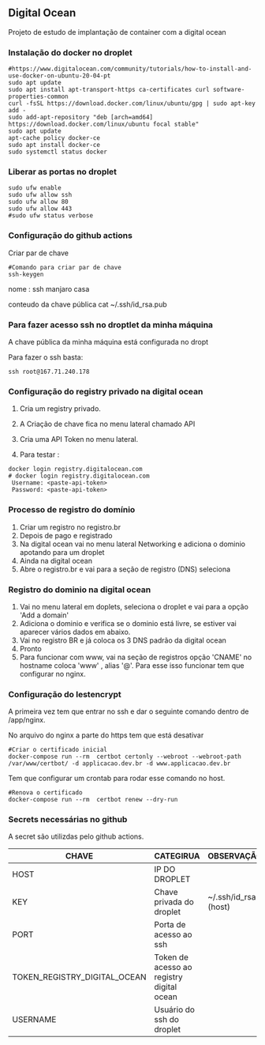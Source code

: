 ## Digital Ocean

Projeto de estudo de implantação de container com a digital ocean


### Instalação do docker no droplet

```
#https://www.digitalocean.com/community/tutorials/how-to-install-and-use-docker-on-ubuntu-20-04-pt
sudo apt update
sudo apt install apt-transport-https ca-certificates curl software-properties-common
curl -fsSL https://download.docker.com/linux/ubuntu/gpg | sudo apt-key add -
sudo add-apt-repository "deb [arch=amd64] https://download.docker.com/linux/ubuntu focal stable"
sudo apt update
apt-cache policy docker-ce
sudo apt install docker-ce
sudo systemctl status docker
```


### Liberar as portas no droplet

```
sudo ufw enable
sudo ufw allow ssh
sudo ufw allow 80
sudo ufw allow 443
#sudo ufw status verbose
```


### Configuração do github actions

Criar par de chave 
```
#Comando para criar par de chave
ssh-keygen
```


nome : ssh manjaro casa

conteudo da chave pública cat ~/.ssh/id_rsa.pub
    


### Para fazer acesso ssh no droptlet da minha máquina

A chave pública da minha máquina está configurada no dropt

Para fazer o ssh basta:

```
ssh root@167.71.240.178
```

### Configuração do registry privado na digital ocean

1. Cria um registry privado.
2. A Criação de chave fica no menu  lateral chamado API
3. Cria uma API Token no menu lateral.

4. Para testar :

```
docker login registry.digitalocean.com
# docker login registry.digitalocean.com
 Username: <paste-api-token>
 Password: <paste-api-token>
```


### Processo de registro do domínio

1. Criar um registro no registro.br
2. Depois de pago e registrado 
3. Na digital ocean vai no menu lateral Networking e adiciona o dominio apotando para um droplet
4. Ainda na digital ocean 
5. Abre o registro.br e vai para a seção de registro (DNS) seleciona 



### Registro do dominio na digital ocean

1. Vai no menu lateral em doplets, seleciona o droplet e vai para a opção 'Add a domain'
2. Adiciona o dominio e verifica se o dominio está livre, se estiver vai aparecer vários dados em abaixo.
3. Vai no registro BR e já coloca os 3 DNS padrão da digital ocean
4. Pronto
5. Para funcionar com www, vai na seção de registros opção 'CNAME' no hostname coloca 'www' , alias '@'. Para esse isso funcionar tem que configurar no nginx.


### Configuração do lestencrypt

A primeira vez tem que entrar no ssh e dar o seguinte comando dentro de /app/nginx.

No arquivo do nginx a parte do https tem que está desativar

```
#Criar o certificado inicial
docker-compose run --rm  certbot certonly --webroot --webroot-path /var/www/certbot/ -d applicacao.dev.br -d www.applicacao.dev.br
```


Tem que configurar um crontab para rodar esse comando no host. 

```
#Renova o certificado
docker-compose run --rm  certbot renew --dry-run
```


### Secrets necessárias no github 

A secret são utilizdas pelo github actions.

| CHAVE | CATEGIRUA     | OBSERVAÇÃO           |
|------|---------------|----------------------|
| HOST | IP DO DROPLET |                      |
| KEY  | Chave privada do droplet | ~/.ssh/id_rsa (host) |
| PORT     | Porta de acesso ao ssh | |
| TOKEN_REGISTRY_DIGITAL_OCEAN     |Token de acesso ao registry digital ocean | |
| USERNAME     |Usuário do ssh do droplet | |

